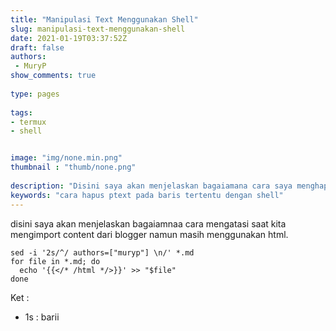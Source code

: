 ```yaml
---
title: "Manipulasi Text Menggunakan Shell"
slug: manipulasi-text-menggunakan-shell
date: 2021-01-19T03:37:52Z
draft: false 
authors:
 - MuryP
show_comments: true 
 
type: pages 
 
tags: 
- termux
- shell


image: "img/none.min.png" 
thumbnail : "thumb/none.png" 
 
description: "Disini saya akan menjelaskan bagaiamana cara saya menghapus beberapa bariis" 
keywords: "cara hapus ptext pada baris tertentu dengan shell" 
--- 
```


disini saya akan menjelaskan bagaiamnaa cara mengatasi saat kita mengimport content dari blogger namun masih menggunakan html.

```
sed -i '2s/^/ authors=["muryp"] \n/' *.md
for file in *.md; do
  echo '{{</* /html */>}}' >> "$file"
done
```

Ket :
- 1s : barii 
